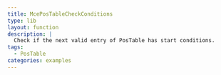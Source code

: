 ```yaml
---
title: McePosTableCheckConditions
type: lib
layout: function
description: |
  Check if the next valid entry of PosTable has start conditions.
tags: 
  - PosTable
categories: examples
---
```


